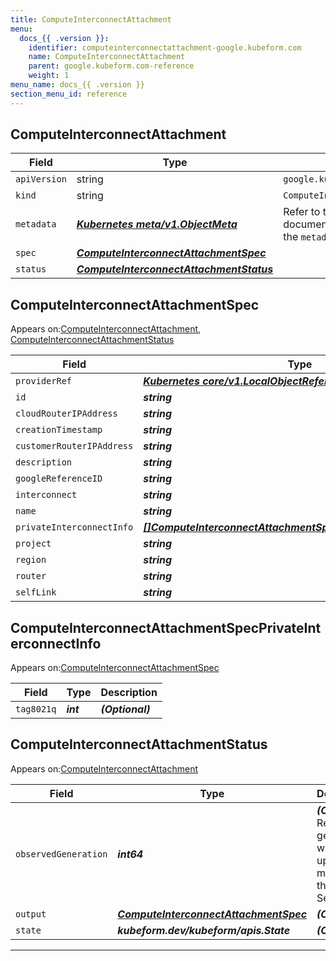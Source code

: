 ```yaml
---
title: ComputeInterconnectAttachment
menu:
  docs_{{ .version }}:
    identifier: computeinterconnectattachment-google.kubeform.com
    name: ComputeInterconnectAttachment
    parent: google.kubeform.com-reference
    weight: 1
menu_name: docs_{{ .version }}
section_menu_id: reference
---
```


## ComputeInterconnectAttachment
| Field | Type | Description |
| ------ | ----- | ----------- |
| `apiVersion` | string | `google.kubeform.com/v1alpha1` |
|    `kind` | string | `ComputeInterconnectAttachment` |
| `metadata` | ***[Kubernetes meta/v1.ObjectMeta](https://kubernetes.io/docs/reference/generated/kubernetes-api/v1.13/#objectmeta-v1-meta)***|Refer to the Kubernetes API documentation for the fields of the `metadata` field.|
| `spec` | ***[ComputeInterconnectAttachmentSpec](#computeinterconnectattachmentspec)***||
| `status` | ***[ComputeInterconnectAttachmentStatus](#computeinterconnectattachmentstatus)***||
## ComputeInterconnectAttachmentSpec

Appears on:[ComputeInterconnectAttachment](#computeinterconnectattachment), [ComputeInterconnectAttachmentStatus](#computeinterconnectattachmentstatus)

| Field | Type | Description |
| ------ | ----- | ----------- |
| `providerRef` | ***[Kubernetes core/v1.LocalObjectReference](https://kubernetes.io/docs/reference/generated/kubernetes-api/v1.13/#localobjectreference-v1-core)***||
| `id` | ***string***||
| `cloudRouterIPAddress` | ***string***| ***(Optional)*** |
| `creationTimestamp` | ***string***| ***(Optional)*** |
| `customerRouterIPAddress` | ***string***| ***(Optional)*** |
| `description` | ***string***| ***(Optional)*** |
| `googleReferenceID` | ***string***| ***(Optional)*** |
| `interconnect` | ***string***||
| `name` | ***string***||
| `privateInterconnectInfo` | ***[[]ComputeInterconnectAttachmentSpecPrivateInterconnectInfo](#computeinterconnectattachmentspecprivateinterconnectinfo)***| ***(Optional)*** |
| `project` | ***string***| ***(Optional)*** |
| `region` | ***string***| ***(Optional)*** |
| `router` | ***string***||
| `selfLink` | ***string***| ***(Optional)*** |
## ComputeInterconnectAttachmentSpecPrivateInterconnectInfo

Appears on:[ComputeInterconnectAttachmentSpec](#computeinterconnectattachmentspec)

| Field | Type | Description |
| ------ | ----- | ----------- |
| `tag8021q` | ***int***| ***(Optional)*** |
## ComputeInterconnectAttachmentStatus

Appears on:[ComputeInterconnectAttachment](#computeinterconnectattachment)

| Field | Type | Description |
| ------ | ----- | ----------- |
| `observedGeneration` | ***int64***| ***(Optional)*** Resource generation, which is updated on mutation by the API Server.|
| `output` | ***[ComputeInterconnectAttachmentSpec](#computeinterconnectattachmentspec)***| ***(Optional)*** |
| `state` | ***kubeform.dev/kubeform/apis.State***| ***(Optional)*** |
---
